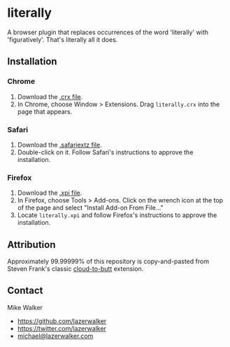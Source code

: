 literally
=============

A browser plugin that replaces occurrences of the word 'literally' with 'figuratively'.
That's literally all it does.

Installation
------------

### Chrome

1. Download the [.crx file](https://github.com/lazerwalker/literally/blob/master/literally.crx?raw=true).
2. In Chrome, choose Window > Extensions.  Drag `literally.crx` into the page that appears.


### Safari

1. Download the [.safariextz file](https://github.com/lazerwalker/literally/blob/master/literally.safariextz?raw=true).
2. Double-click on it. Follow Safari's instructions to approve the installation.

### Firefox

1. Download the [.xpi file](https://github.com/lazerwalker/literally/blob/master/literally.xpi?raw=true).
2. In Firefox, choose Tools > Add-ons. Click on the wrench icon at the top of the page and select "Install Add-on From File..."
3. Locate `literally.xpi` and follow Firefox's instructions to approve the installation.

Attribution
-----------
Approximately 99.99999% of this repository is copy-and-pasted from Steven Frank's
classic [cloud-to-butt](https://github.com/panicsteve/cloud-to-butt) extension.

Contact
-----
Mike Walker
* https://github.com/lazerwalker
* https://twitter.com/lazerwalker
* michael@lazerwalker.com
